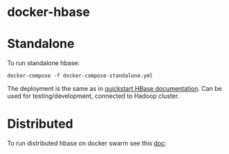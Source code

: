 # docker-hbase

# Standalone
To run standalone hbase:
```
docker-compose -f docker-compose-standalone.yml
```
The deployment is the same as in [quickstart HBase documentation](https://hbase.apache.org/book.html#quickstart).
Can be used for testing/development, connected to Hadoop cluster.

# Distributed
To run distributed hbase on docker swarm see this [doc](./distributed/README.md):
